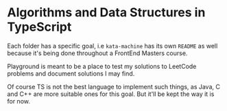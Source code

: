 # Algorithms and Data Structures in TypeScript

Each folder has a specific goal, i.e `kata-machine` has its own `README` as well because it's being done throughout a FrontEnd Masters course.

Playground is meant to be a place to test my solutions to LeetCode problems and document solutions I may find.

Of course TS is not the best language to implement such things, as Java, C and C++ are more suitable ones for this goal. But it'll be kept the way it is for now.